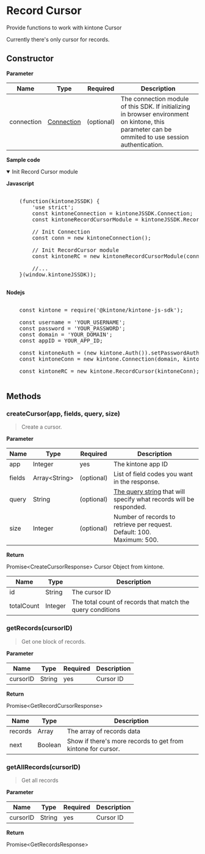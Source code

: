 # Record Cursor

Provide functions to work with kintone Cursor

Currently there's only cursor for records.

## Constructor

**Parameter**

| Name| Type| Required| Description |
| --- | --- | --- | --- |
| connection | [Connection](../connection) | (optional) | The connection module of this SDK. If initializing in browser environment on kintone, this parameter can be ommited to use session authentication.

**Sample code**

<details class="tab-container" open>
<Summary>Init Record Cursor module</Summary>

<strong class="tab-name">Javascript</strong>

<pre class="inline-code">

    (function(kintoneJSSDK) {
        'use strict';
        const kintoneConnection = kintoneJSSDK.Connection;
        const kintoneRecordCursorModule = kintoneJSSDK.RecordCursor;
        
        // Init Connection
        const conn = new kintoneConnection();
        
        // Init RecordCursor module
        const kintoneRC = new kintoneRecordCursorModule(conn)
            
        //...
    }(window.kintoneJSSDK));

</pre>

<strong class="tab-name">Nodejs</strong>

<pre class="inline-code">

    const kintone = require('@kintone/kintone-js-sdk');
 
    const username = 'YOUR_USERNAME';
    const password = 'YOUR_PASSWORD';
    const domain = 'YOUR_DOMAIN';
    const appID = YOUR_APP_ID;
    
    const kintoneAuth = (new kintone.Auth()).setPasswordAuth(username, password);
    const kintoneConn = new kintone.Connection(domain, kintoneAuth);
    
    const kintoneRC = new kintone.RecordCursor(kintoneConn);

</pre>

</details>

## Methods

### createCursor(app, fields, query, size)

> Create a cursor.

**Parameter**

| Name| Type| Required| Description |
| --- | --- | --- | --- |
| app | Integer | yes | The kintone app ID
| fields | Array<String\> | (optional) | List of field codes you want in the response.
| query | String | (optional) | [The query string](https://developer.kintone.io/hc/en-us/articles/213149287#getrecords) that will specify what records will be responded.
| size | Integer | (optional) | Number of records to retrieve per request. <br> Default: 100. <br>Maximum: 500.

**Return**

Promise&lt;CreateCursorResponse&gt; Cursor Object from kintone. 

| Name| Type| Description |
| --- | --- | --- |
| id | String | The cursor ID
| totalCount | Integer | The total count of records that match the query conditions

### getRecords(cursorID)

> Get one block of records.

**Parameter**

| Name| Type| Required| Description |
| --- | --- | --- | --- |
| cursorID | String | yes | Cursor ID

**Return**

Promise&lt;GetRecordCursorResponse&gt;

| Name| Type| Description |
| --- | --- | --- |
| records | Array | The array of records data
| next | Boolean | Show if there's more records to get from kintone for cursor.

### getAllRecords(cursorID)

> Get all records 

**Parameter**

| Name| Type| Required| Description |
| --- | --- | --- | --- |
| cursorID | String | yes | Cursor ID

**Return**

Promise&lt;GetRecordsResponse&gt;